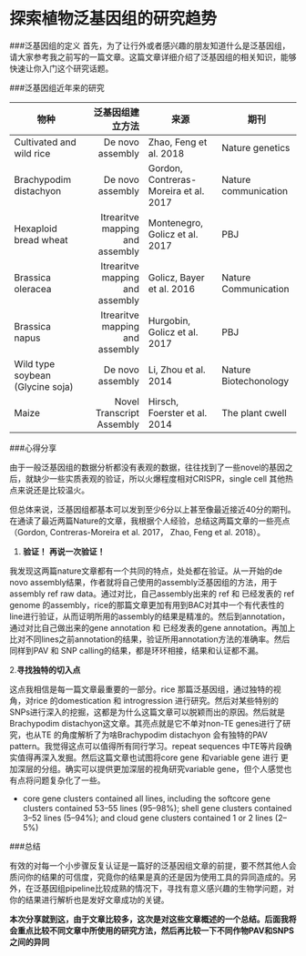 # 探索植物泛基因组的研究趋势


###泛基因组的定义
首先，为了让行外或者感兴趣的朋友知道什么是泛基因组，请大家参考我之前写的一篇文章。这篇文章详细介绍了泛基因组的相关知识，能够快速让你入门这个研究话题。


###泛基因组近年来的研究


| 物种      | 泛基因组建立方法    |  来源  |期刊 |
| --------   | -----:  |---|------|
| Cultivated and wild rice     | De novo assembly  |Zhao, Feng et al. 2018 | Nature genetics|
| Brachypodim distachyon     | De novo assembly  |Gordon, Contreras-Moreira et al. 2017 | Nature communication|
| Hexaploid bread wheat      |   Itrearitve mapping and assembly    |Montenegro, Golicz et al. 2017| PBJ | 
| Brassica oleracea     |   Itrearitve mapping and assembly  |Golicz, Bayer et al. 2016| Nature Communication |
|Brassica napus   |    Itrearitve mapping and assembly  |Hurgobin, Golicz et al. 2017| PBJ |
| Wild type soybean (Glycine soja)   |  De novo assembly   |Li, Zhou et al. 2014| Nature Biotechonology |
| Maize    |   Novel Transcript Assembly     |Hirsch, Foerster et al. 2014| The plant cwell |

###心得分享


由于一般泛基因组的数据分析都没有表观的数据，往往找到了一些novel的基因之后，就缺少一些实质表观的验证，所以火爆程度相对CRISPR，single cell 其他热点来说还是比较温火。

但总体来说，泛基因组都基本可以发到至少6分以上甚至像最近接近40分的期刊。在通读了最近两篇Nature的文章，我根据个人经验，总结这两篇文章的一些亮点 （Gordon, Contreras-Moreira et al. 2017， Zhao, Feng et al. 2018）。

 1. **验证！** **再说一次验证！**

我发现这两篇nature文章都有一个共同的特点，处处都在验证。从一开始的de novo assembly结果，作者就将自己使用的assembly泛基因组的方法，用于assembly ref raw data。通过对比，自己assembly出来的 ref 和 已经发表的 ref genome 的assembly，rice的那篇文章更加有用到BAC对其中一个有代表性的line进行验证，从而证明所用的assembly的结果是精准的。然后到annotation，通过对比自己做出来的gene annotation 和 已经发表的gene annotation。再加上比对不同lines之前annotation的结果，验证所用annotation方法的准确率。然后同样到PAV 和 SNP calling的结果，都是环环相接，结果和认证都不漏。


2.**寻找独特的切入点**

这点我相信是每一篇文章最重要的一部分。rice 那篇泛基因组，通过独特的视角，对rice 的domestication 和 introgression 进行研究。然后对某些特别的SNPs进行深入的挖掘，这都是为什么这篇文章可以脱颖而出的原因。然后就是Brachypodim distachyon这文章。其亮点就是它不单对non-TE genes进行了研究，也从TE 的角度解析了为啥Brachypodim distachyon 会有独特的PAV pattern。我觉得这点可以值得所有同行学习。repeat sequences 中TE等片段确实值得再深入发掘。然后这篇文章也试图将core gene 和variable gene 进行 更加深层的分组。确实可以提供更加深层的视角研究variable gene，但个人感觉也有点将问题复杂化了一些。

 - core gene clusters contained all lines, including the  softcore gene clusters contained 53–55 lines (95–98%); shell gene clusters contained 3–52 lines (5–94%); and cloud gene clusters contained 1 or 2 lines (2–5%)

###总结

有效的对每一个小步骤反复认证是一篇好的泛基因组文章的前提，要不然其他人会质问你的结果的可信度，究竟你的结果是真的还是因为使用工具的异同造成的。另外，在泛基因组pipeline比较成熟的情况下，寻找有意义感兴趣的生物学问题，对你的结果进行解析也是发好文章成功的关键。

**本次分享就到这，由于文章比较多，这次是对这些文章概述的一个总结。后面我将会重点比较不同文章中所使用的研究方法，然后再比较一下不同作物PAV和SNPS之间的异同**
 
  
  [1]: https://www.zybuluo.com/lakesea/note/957985